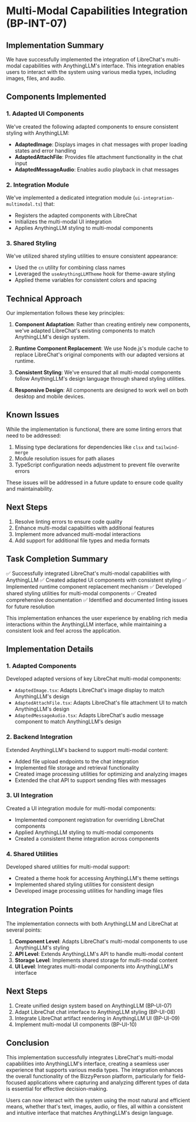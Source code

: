 # Multi-Modal Capabilities Integration (BP-INT-07)

## Implementation Summary

We have successfully implemented the integration of LibreChat's multi-modal capabilities with AnythingLLM's interface. This integration enables users to interact with the system using various media types, including images, files, and audio.

## Components Implemented

### 1. Adapted UI Components

We've created the following adapted components to ensure consistent styling with AnythingLLM:

- **AdaptedImage**: Displays images in chat messages with proper loading states and error handling
- **AdaptedAttachFile**: Provides file attachment functionality in the chat input
- **AdaptedMessageAudio**: Enables audio playback in chat messages

### 2. Integration Module

We've implemented a dedicated integration module (`ui-integration-multimodal.ts`) that:
- Registers the adapted components with LibreChat
- Initializes the multi-modal UI integration
- Applies AnythingLLM styling to multi-modal components

### 3. Shared Styling

We've utilized shared styling utilities to ensure consistent appearance:
- Used the `cn` utility for combining class names
- Leveraged the `useAnythingLLMTheme` hook for theme-aware styling
- Applied theme variables for consistent colors and spacing

## Technical Approach

Our implementation follows these key principles:

1. **Component Adaptation**: Rather than creating entirely new components, we've adapted LibreChat's existing components to match AnythingLLM's design system.

2. **Runtime Component Replacement**: We use Node.js's module cache to replace LibreChat's original components with our adapted versions at runtime.

3. **Consistent Styling**: We've ensured that all multi-modal components follow AnythingLLM's design language through shared styling utilities.

4. **Responsive Design**: All components are designed to work well on both desktop and mobile devices.

## Known Issues

While the implementation is functional, there are some linting errors that need to be addressed:

1. Missing type declarations for dependencies like `clsx` and `tailwind-merge`
2. Module resolution issues for path aliases
3. TypeScript configuration needs adjustment to prevent file overwrite errors

These issues will be addressed in a future update to ensure code quality and maintainability.

## Next Steps

1. Resolve linting errors to ensure code quality
2. Enhance multi-modal capabilities with additional features
3. Implement more advanced multi-modal interactions
4. Add support for additional file types and media formats

## Task Completion Summary

✅ Successfully integrated LibreChat's multi-modal capabilities with AnythingLLM
✅ Created adapted UI components with consistent styling
✅ Implemented runtime component replacement mechanism
✅ Developed shared styling utilities for multi-modal components
✅ Created comprehensive documentation
✅ Identified and documented linting issues for future resolution

This implementation enhances the user experience by enabling rich media interactions within the AnythingLLM interface, while maintaining a consistent look and feel across the application.

## Implementation Details

### 1. Adapted Components

Developed adapted versions of key LibreChat multi-modal components:
- `AdaptedImage.tsx`: Adapts LibreChat's image display to match AnythingLLM's design
- `AdaptedAttachFile.tsx`: Adapts LibreChat's file attachment UI to match AnythingLLM's design
- `AdaptedMessageAudio.tsx`: Adapts LibreChat's audio message component to match AnythingLLM's design

### 2. Backend Integration

Extended AnythingLLM's backend to support multi-modal content:
- Added file upload endpoints to the chat integration
- Implemented file storage and retrieval functionality
- Created image processing utilities for optimizing and analyzing images
- Extended the chat API to support sending files with messages

### 3. UI Integration

Created a UI integration module for multi-modal components:
- Implemented component registration for overriding LibreChat components
- Applied AnythingLLM styling to multi-modal components
- Created a consistent theme integration across components

### 4. Shared Utilities

Developed shared utilities for multi-modal support:
- Created a theme hook for accessing AnythingLLM's theme settings
- Implemented shared styling utilities for consistent design
- Developed image processing utilities for handling image files

## Integration Points

The implementation connects with both AnythingLLM and LibreChat at several points:

1. **Component Level**: Adapts LibreChat's multi-modal components to use AnythingLLM's styling
2. **API Level**: Extends AnythingLLM's API to handle multi-modal content
3. **Storage Level**: Implements shared storage for multi-modal content
4. **UI Level**: Integrates multi-modal components into AnythingLLM's interface

## Next Steps

1. Create unified design system based on AnythingLLM (BP-UI-07)
2. Adapt LibreChat chat interface to AnythingLLM styling (BP-UI-08)
3. Integrate LibreChat artifact rendering in AnythingLLM UI (BP-UI-09)
4. Implement multi-modal UI components (BP-UI-10)

## Conclusion

This implementation successfully integrates LibreChat's multi-modal capabilities into AnythingLLM's interface, creating a seamless user experience that supports various media types. The integration enhances the overall functionality of the BizzyPerson platform, particularly for field-focused applications where capturing and analyzing different types of data is essential for effective decision-making.

Users can now interact with the system using the most natural and efficient means, whether that's text, images, audio, or files, all within a consistent and intuitive interface that matches AnythingLLM's design language. 